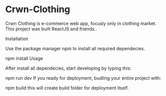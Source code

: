 # Crwn-Clothing
Crwn Clothing is e-commerce web app, focusly only in clothing market. This project was built ReactJS and friends..

Installation

Use the package manager npm to install all required dependecies.

npm install
Usage

After install all dependecies, start developing by typing this:

npm run dev
If you ready for deployment, budling your entire project with:

npm build
this will create build folder for deployment itself.
